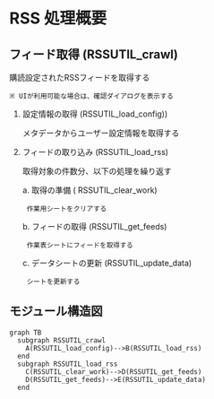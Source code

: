 # RSS 処理概要

## フィード取得 (RSSUTIL_crawl)

購読設定されたRSSフィードを取得する

	※ UIが利用可能な場合は、確認ダイアログを表示する

1. 設定情報の取得 (RSSUTIL_load_config))

	メタデータからユーザー設定情報を取得する

2. フィードの取り込み (RSSUTIL_load_rss)

	取得対象の件数分、以下の処理を繰り返す

	a. 取得の準備 ( RSSUTIL_clear_work)

		作業用シートをクリアする

	b. フィードの取得 (RSSUTIL_get_feeds)

		作業表シートにフィードを取得する

	c. データシートの更新 (RSSUTIL_update_data)

		シートを更新する


## モジュール構造図

```mermaid
graph TB
  subgraph RSSUTIL_crawl
	A(RSSUTIL_load_config)-->B(RSSUTIL_load_rss)
  end
  subgraph RSSUTIL_load_rss
  	C(RSSUTIL_clear_work)-->D(RSSUTIL_get_feeds)
    D(RSSUTIL_get_feeds)-->E(RSSUTIL_update_data)
  end
```